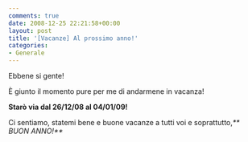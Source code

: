 ```yaml
---
comments: true
date: 2008-12-25 22:21:58+00:00
layout: post
title: '[Vacanze] Al prossimo anno!'
categories:
- Generale
---
```


Ebbene si gente!




È giunto il momento pure per me di andarmene in vacanza!




**Starò via dal 26/12/08 al 04/01/09!**




Ci sentiamo, statemi bene e buone vacanze a tutti voi e soprattutto,_** BUON ANNO!**_
